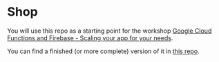 # Shop

You will use this repo as a starting point for the workshop [Google Cloud Functions and Firebase - Scaling your app for your needs](https://www.eventbrite.com/e/google-cloud-functions-and-firebase-scaling-your-app-for-your-needs-tickets-67751349109).

You can find a finished (or more complete) version of it in [this repo](https://github.com/mandarini/shop).


